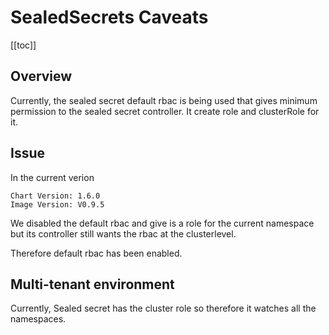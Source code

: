 # SealedSecrets Caveats

[[toc]]

## Overview

Currently, the sealed secret default rbac is being used that gives minimum permission to the sealed secret controller. It create role and clusterRole for it.

## Issue

In the current verion

```
Chart Version: 1.6.0
Image Version: V0.9.5
```

We disabled the default rbac and give is a role for the current namespace but its controller still wants the rbac at the clusterlevel.

Therefore default rbac has been enabled.


##  Multi-tenant environment

Currently, Sealed secret has the cluster role so therefore it watches all the namespaces.
